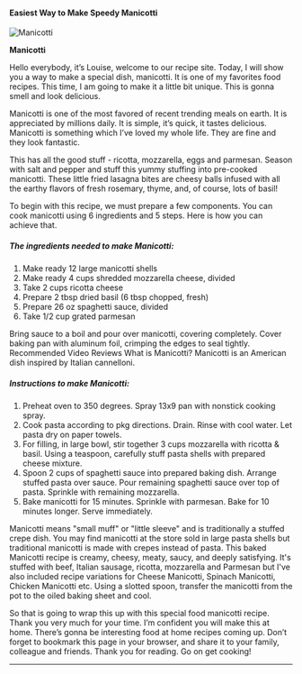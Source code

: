             

#### Easiest Way to Make Speedy Manicotti

![Manicotti](https://img-global.cpcdn.com/recipes/d8ad1a5473ea9eee/751x532cq70/manicotti-recipe-main-photo.jpg)

**Manicotti**

Hello everybody, it’s Louise, welcome to our recipe site. Today, I will show you a way to make a special dish, manicotti. It is one of my favorites food recipes. This time, I am going to make it a little bit unique. This is gonna smell and look delicious.

Manicotti is one of the most favored of recent trending meals on earth. It is appreciated by millions daily. It is simple, it’s quick, it tastes delicious. Manicotti is something which I’ve loved my whole life. They are fine and they look fantastic.

This has all the good stuff - ricotta, mozzarella, eggs and parmesan. Season with salt and pepper and stuff this yummy stuffing into pre-cooked manicotti. These little fried lasagna bites are cheesy balls infused with all the earthy flavors of fresh rosemary, thyme, and, of course, lots of basil!

To begin with this recipe, we must prepare a few components. You can cook manicotti using 6 ingredients and 5 steps. Here is how you can achieve that.

##### The ingredients needed to make Manicotti:

1.  Make ready 12 large manicotti shells
2.  Make ready 4 cups shredded mozzarella cheese, divided
3.  Take 2 cups ricotta cheese
4.  Prepare 2 tbsp dried basil (6 tbsp chopped, fresh)
5.  Prepare 26 oz spaghetti sauce, divided
6.  Take 1/2 cup grated parmesan

Bring sauce to a boil and pour over manicotti, covering completely. Cover baking pan with aluminum foil, crimping the edges to seal tightly. Recommended Video Reviews What is Manicotti? Manicotti is an American dish inspired by Italian cannelloni.

##### Instructions to make Manicotti:

1.  Preheat oven to 350 degrees. Spray 13x9 pan with nonstick cooking spray.
2.  Cook pasta according to pkg directions. Drain. Rinse with cool water. Let pasta dry on paper towels.
3.  For filling, in large bowl, stir together 3 cups mozzarella with ricotta & basil. Using a teaspoon, carefully stuff pasta shells with prepared cheese mixture.
4.  Spoon 2 cups of spaghetti sauce into prepared baking dish. Arrange stuffed pasta over sauce. Pour remaining spaghetti sauce over top of pasta. Sprinkle with remaining mozzarella.
5.  Bake manicotti for 15 minutes. Sprinkle with parmesan. Bake for 10 minutes longer. Serve immediately.

Manicotti means "small muff" or "little sleeve" and is traditionally a stuffed crepe dish. You may find manicotti at the store sold in large pasta shells but traditional manicotti is made with crepes instead of pasta. This baked Manicotti recipe is creamy, cheesy, meaty, saucy, and deeply satisfying. It's stuffed with beef, Italian sausage, ricotta, mozzarella and Parmesan but I've also included recipe variations for Cheese Manicotti, Spinach Manicotti, Chicken Manicotti etc. Using a slotted spoon, transfer the manicotti from the pot to the oiled baking sheet and cool.

So that is going to wrap this up with this special food manicotti recipe. Thank you very much for your time. I’m confident you will make this at home. There’s gonna be interesting food at home recipes coming up. Don’t forget to bookmark this page in your browser, and share it to your family, colleague and friends. Thank you for reading. Go on get cooking!

* * *